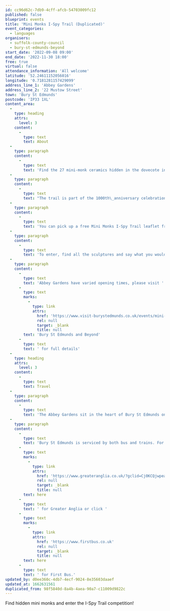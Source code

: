 ```yaml
---
id: cc96d62c-7db9-4cff-afcb-54703009fc12
published: false
blueprint: events
title: 'Mini Monks I-Spy Trail (Duplicated)'
event_categories:
  - languages
organisers:
  - suffolk-county-council
  - bury-st-edmunds-beyond
start_date: '2022-09-08 09:00'
end_date: '2022-11-30 18:00'
free: true
virtual: false
attendance_information: 'All welcome'
latitude: '52.24611152056016'
longitude: '0.7181281157429099'
address_line_1: 'Abbey Gardens'
address_line_2: '22 Mustow Street'
town: 'Bury St Edmunds'
postcode: 'IP33 1XL'
content_area:
  -
    type: heading
    attrs:
      level: 3
    content:
      -
        type: text
        text: About
  -
    type: paragraph
    content:
      -
        type: text
        text: 'Find the 27 mini-monk ceramics hidden in the dovecote in the Abbey Gardens and enter the Mini Monks I-Spy Trail Competition!'
  -
    type: paragraph
    content:
      -
        type: text
        text: "The trail is part of the 1000th\_anniversary celebrations of the founding of the Abbey Gardens of St Edmund in Bury St Edmunds."
  -
    type: paragraph
    content:
      -
        type: text
        text: 'You can pick up a free Mini Monks I-Spy Trail leaflet from the Tourist Information Points in the town or download the leaflet from the Bury St Edmunds and Beyond website. Follow the signs in the Abbey gardens to the Dovecote.'
  -
    type: paragraph
    content:
      -
        type: text
        text: 'To enter, find all the sculptures and say what you would like about being a monk in medieval times. Take your completed entry form in person, or post it to: Tourist Information Point, St Edmundsbury Cathedral, Angel Hill, Bury St Edmunds, Suffolk, IP33 1LS. Completed entries must be received by 30 November, 2022. A draw will take place shortly after and winners notified. The competition is open to adults and children.'
  -
    type: paragraph
    content:
      -
        type: text
        text: 'Abbey Gardens have varied opening times, please visit '
      -
        type: text
        marks:
          -
            type: link
            attrs:
              href: 'https://www.visit-burystedmunds.co.uk/events/mini-monks-i-spy-'
              rel: null
              target: _blank
              title: null
        text: 'Bury St Edmunds and Beyond'
      -
        type: text
        text: ' for full details'
  -
    type: heading
    attrs:
      level: 3
    content:
      -
        type: text
        text: Travel
  -
    type: paragraph
    content:
      -
        type: text
        text: 'The Abbey Gardens sit in the heart of Bury St Edmunds on Angel Hill, where there is also a car park. '
  -
    type: paragraph
    content:
      -
        type: text
        text: 'Bury St Edmunds is serviced by both bus and trains. For full timetables, click '
      -
        type: text
        marks:
          -
            type: link
            attrs:
              href: 'https://www.greateranglia.co.uk/?gclid=Cj0KCQjwpeaYBhDXARIsAEzItbFVnmMZIWmRmgupsNawkjqVTwLu3tWqYU6nd-Tyl2Mh0_dWkSbnEg4aAoKSEALw_wcB'
              rel: null
              target: _blank
              title: null
        text: here
      -
        type: text
        text: ' for Greater Anglia or click '
      -
        type: text
        marks:
          -
            type: link
            attrs:
              href: 'https://www.firstbus.co.uk'
              rel: null
              target: _blank
              title: null
        text: here
      -
        type: text
        text: ' for First Bus.'
updated_by: d0ee360c-4db7-4ecf-9024-8e35603daaef
updated_at: 1662631561
duplicated_from: 98f5840d-8a4b-4aea-90a7-c11009d9822c
---
```

Find hidden mini monks and enter the I-Spy Trail competition!